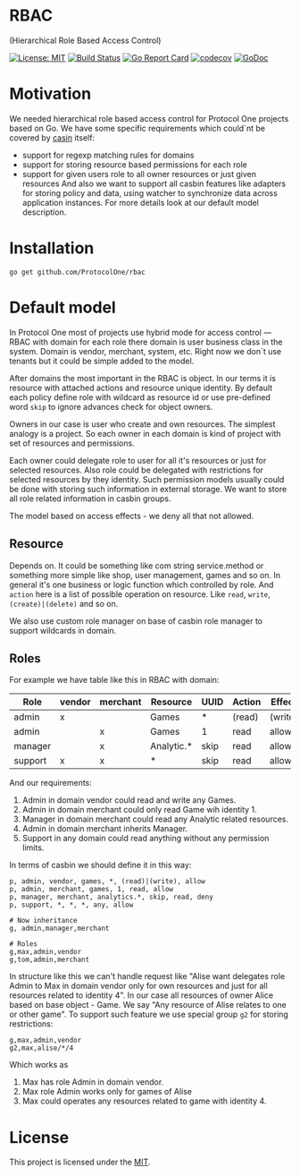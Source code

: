 # RBAC
(Hierarchical Role Based Access Control) 

[![License: MIT](https://img.shields.io/badge/License-MIT-green.svg)](https://opensource.org/licenses/MIT) 
[![Build Status](https://travis-ci.org/ProtocolONE/rbac.svg?branch=master)](https://travis-ci.org/ProtocolONE/rbac) 
[![Go Report Card](https://goreportcard.com/ProtocolOne/rbac)](https://goreportcard.com/report/github.com/ProtocolOne/rbac) 
[![codecov](https://codecov.io/gh/ProtocolONE/rbac/branch/master/graph/badge.svg)](https://codecov.io/gh/ProtocolONE/rbac) 
[![GoDoc](https://godoc.org/github.com/ProtocolOne/rbac?status.svg)](http://godoc.org/github.com/ProtocolOne/rbac) 

# Motivation
We needed hierarchical role based access control for Protocol One projects based on Go. We have some specific requirements 
which could`nt be covered by [casin](https://github.com/casbin/casbin) itself:
- support for regexp matching rules for domains
- support for storing resource based permissions for each role 
- support for given users role to all owner resources or just given resources
And also we want to support all casbin features like adapters for storing policy and data, using watcher to
synchronize data across application instances. For more details look at our default model description. 

# Installation

```
go get github.com/ProtocolOne/rbac
```

# Default model 
In Protocol One most of projects use hybrid mode for access control — RBAC with domain for each role there 
domain is user business class in the system. Domain is vendor, merchant, system, etc. Right now we don`t use
tenants but it could be simple added to the model. 

After domains the most important in the RBAC is object. In our terms it is resource with attached actions and 
resource unique identity. By default each policy define role with wildcard as resource id or use pre-defined 
word `skip` to ignore advances check for object owners. 

Owners in our case is user who create and own resources. The simplest analogy is a project. So each owner in
each domain is kind of project with set of resources and permissions.

Each owner could delegate role to user for all it's resources or just for selected resources. Also role 
could be delegated with restrictions for selected resources by they identity. Such permission models 
usually could be done with storing such information in external storage. We want to store all role related
information in casbin groups.   

The model based on access effects - we deny all that not allowed.

## Resource

Depends on. It could be something like com string service.method or something more simple like shop, user management,
games and so on. In general it's one business or logic function which controlled by role. And `action` here is a list
of possible operation on resource. Like `read`, `write`, `(create)|(delete)` and so on.

We also use custom role manager on base of casbin role manager to support wildcards in domain.

## Roles

For example we have table like this in RBAC with domain:

| Role              | vendor   | merchant   | Resource   | UUID  | Action           | Effect |
|-------------------|----------|------------|------------|-------|------------------|--------|
| admin             |    х     |            | Games      |   *   |  (read)|(write)  | allow  |
| admin             |          |    х       | Games      |   1   |  read            | allow  |
| manager           |          |    х       | Analytic.* |  skip |  read            | allow  |
| support           |    х     |    х       | *          |  skip |  read            | allow  |

And our requirements:
1. Admin in domain vendor could read and write any Games.  
2. Admin in domain merchant could only read Game wih identity 1.
3. Manager in domain merchant could read any Analytic related resources.
4. Admin in domain merchant inherits Manager. 
5. Support in any domain could read anything without any permission limits.

In terms of casbin we should define it in this way:
```
p, admin, vendor, games, *, (read)|(write), allow
p, admin, merchant, games, 1, read, allow
p, manager, merchant, analytics.*, skip, read, deny
p, support, *, *, *, any, allow

# Now inheritance 
g, admin,manager,merchant 

# Roles
g,max,admin,vendor
g,tom,admin,merchant
```

In structure like this we can't handle request like "Alise want delegates role Admin to Max in domain vendor
only for own resources and just for all resources related to identity 4". In our case all resources of owner
Alice based on base object - Game. We say "Any resource of Alise relates to one or other game". To support
such feature we use special group `g2` for storing restrictions:
```
g,max,admin,vendor
g2,max,alise/*/4
``` 
Which works as 
1. Max has role Admin in domain vendor. 
2. Max role Admin works only for games of Alise
3. Max could operates any resources related to game with identity 4.  

# License

This project is licensed under the [MIT](LICENSE).
